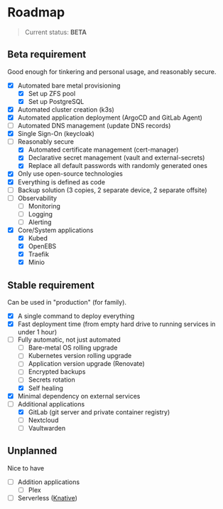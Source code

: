 # Roadmap

> Current status: **BETA**

## Beta requirement

Good enough for tinkering and personal usage, and reasonably secure.

- [x] Automated bare metal provisioning
  - [x] Set up ZFS pool
  - [x] Set up PostgreSQL
- [x] Automated cluster creation (k3s)
- [x] Automated application deployment (ArgoCD and GitLab Agent)
- [ ] Automated DNS management (update DNS records)
- [x] Single Sign-On (keycloak)
- [ ] Reasonably secure
  - [x] Automated certificate management (cert-manager)
  - [x] Declarative secret management (vault and external-secrets)
  - [x] Replace all default passwords with randomly generated ones
- [x] Only use open-source technologies
- [x] Everything is defined as code
- [ ] Backup solution (3 copies, 2 separate device, 2 separate offsite)
- [ ] Observability
  - [ ] Monitoring
  - [ ] Logging
  - [ ] Alerting
- [x] Core/System applications
  - [x] Kubed
  - [x] OpenEBS
  - [x] Traefik
  - [x] Minio

## Stable requirement

Can be used in "production" (for family).

- [x] A single command to deploy everything
- [x] Fast deployment time (from empty hard drive to running services in under 1 hour)
- [ ] Fully automatic, not just automated
  - [ ] Bare-metal OS rolling upgrade
  - [ ] Kubernetes version rolling upgrade
  - [ ] Application version upgrade (Renovate)
  - [ ] Encrypted backups
  - [ ] Secrets rotation
  - [x] Self healing
- [x] Minimal dependency on external services
- [ ] Additional applications
  - [x] GitLab (git server and private container registry)
  - [ ] Nextcloud
  - [ ] Vaultwarden

## Unplanned

Nice to have

- [ ] Addition applications
  - [ ] Plex
- [ ] Serverless ([Knative](https://knative.dev/))
